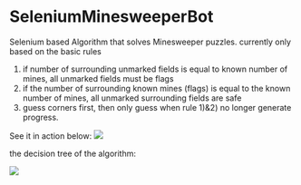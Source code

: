 # SeleniumMinesweeperBot

Selenium based Algorithm that solves Minesweeper puzzles.
currently only based on the basic rules
1) if number of surrounding unmarked fields is equal to known number of mines, all unmarked fields must be flags
2) if the number of surrounding known mines (flags) is equal to the known number of mines, all unmarked surrounding fields are safe
3) guess corners first, then only guess when rule 1)&2) no longer generate progress.

See it in action below:
![](https://i.imgur.com/9SSn86J.gif)

the decision tree of the algorithm:

<img src = "https://i.imgur.com/bsYbUy8.png">
